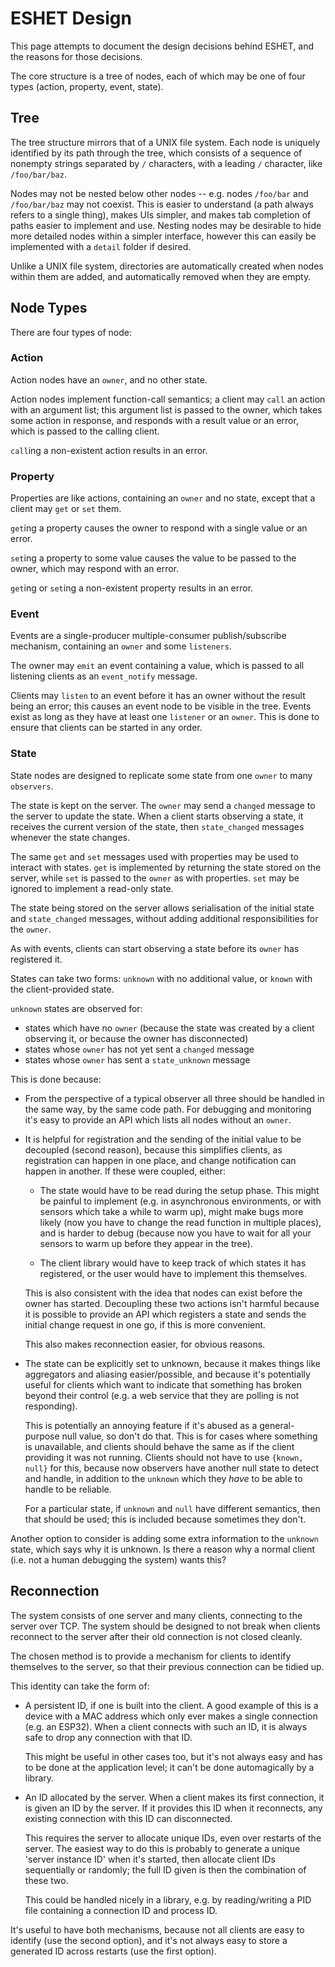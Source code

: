 # ESHET Design

This page attempts to document the design decisions behind ESHET, and the
reasons for those decisions.

The core structure is a tree of nodes, each of which may be one of four types
(action, property, event, state).

## Tree

The tree structure mirrors that of a UNIX file system. Each node is uniquely
identified by its path through the tree, which consists of a sequence of
nonempty strings separated by `/` characters, with a leading `/` character,
like `/foo/bar/baz`.

Nodes may not be nested below other nodes -- e.g. nodes `/foo/bar` and
`/foo/bar/baz` may not coexist. This is easier to understand (a path always
refers to a single thing), makes UIs simpler, and makes tab completion of paths
easier to implement and use. Nesting nodes may be desirable to hide more
detailed nodes within a simpler interface, however this can easily be
implemented with a `detail` folder if desired.

Unlike a UNIX file system, directories are automatically created when nodes
within them are added, and automatically removed when they are empty.

## Node Types

There are four types of node:

### Action

Action nodes have an `owner`, and no other state.

Action nodes implement function-call semantics; a client may `call` an action
with an argument list; this argument list is passed to the owner, which takes
some action in response, and responds with a result value or an error, which is
passed to the calling client.

`call`ing a non-existent action results in an error.

### Property

Properties are like actions, containing an `owner` and no state, except that a
client may `get` or `set` them.

`get`ing a property causes the owner to respond with a single value or an
error.

`set`ing a property to some value causes the value to be passed to the owner,
which may respond with an error.

`get`ing or `set`ing a non-existent property results in an error.

### Event

Events are a single-producer multiple-consumer publish/subscribe mechanism,
containing an `owner` and some `listeners`.

The owner may `emit` an event containing a value, which is passed to all
listening clients as an `event_notify` message.

Clients may `listen` to an event before it has an owner without the result
being an error; this causes an event node to be visible in the tree. Events
exist as long as they have at least one `listener` or an `owner`. This is done
to ensure that clients can be started in any order.

### State

State nodes are designed to replicate some state from one `owner` to many `observers`.

The state is kept on the server. The `owner` may send a `changed` message to
the server to update the state. When a client starts observing a state, it
receives the current version of the state, then `state_changed` messages
whenever the state changes.

The same `get` and `set` messages used with properties may be used to interact
with states. `get` is implemented by returning the state stored on the server,
while `set` is passed to the `owner` as with properties. `set` may be ignored
to implement a read-only state.

The state being stored on the server allows serialisation of the initial state
and `state_changed` messages, without adding additional responsibilities for
the `owner`.

As with events, clients can start observing a state before its `owner` has
registered it.

States can take two forms: `unknown` with no additional value, or `known` with
the client-provided state.

`unknown` states are observed for:

- states which have no `owner` (because the state was created by a client
  observing it, or because the owner has disconnected)
- states whose `owner` has not yet sent a `changed` message
- states whose `owner` has sent a `state_unknown` message

This is done because:

- From the perspective of a typical observer all three should be handled in the
  same way, by the same code path. For debugging and monitoring it's easy to
  provide an API which lists all nodes without an `owner`.

- It is helpful for registration and the sending of the initial value to be
  decoupled (second reason), because this simplifies clients, as registration
  can happen in one place, and change notification can happen in another. If
  these were coupled, either:

    - The state would have to be read during the setup phase. This might be
      painful to implement (e.g. in asynchronous environments, or with
      sensors which take a while to warm up), might make bugs more likely
      (now you have to change the read function in multiple places), and is
      harder to debug (because now you have to wait for all your sensors to
      warm up before they appear in the tree).

    - The client library would have to keep track of which states it has
      registered, or the user would have to implement this themselves.

  This is also consistent with the idea that nodes can exist before the owner
  has started. Decoupling these two actions isn't harmful because it is
  possible to provide an API which registers a state and sends the initial
  change request in one go, if this is more convenient.

  This also makes reconnection easier, for obvious reasons.

- The state can be explicitly set to unknown, because it makes things like
  aggregators and aliasing easier/possible, and because it's potentially useful
  for clients which want to indicate that something has broken beyond their
  control (e.g. a web service that they are polling is not responding).

  This is potentially an annoying feature if it's abused as a general-purpose
  null value, so don't do that. This is for cases where something is
  unavailable, and clients should behave the same as if the client providing it
  was not running. Clients should not have to use `{known, null}` for this,
  because now observers have another null state to detect and handle, in
  addition to the `unknown` which they _have_ to be able to handle to be
  reliable.

  For a particular state, if `unknown` and `null` have different semantics,
  then that should be used; this is included because sometimes they don't.

Another option to consider is adding some extra information to the `unknown`
state, which says why it is unknown. Is there a reason why a normal client
(i.e. not a human debugging the system) wants this?

## Reconnection

The system consists of one server and many clients, connecting to the server
over TCP. The system should be designed to not break when clients reconnect to
the server after their old connection is not closed cleanly.

The chosen method is to provide a mechanism for clients to identify themselves
to the server, so that their previous connection can be tidied up.

This identity can take the form of:

- A persistent ID, if one is built into the client. A good example of this is a
  device with a MAC address which only ever makes a single connection (e.g. an
  ESP32). When a client connects with such an ID, it is always safe to
  drop any connection with that ID.

  This might be useful in other cases too, but it's not always easy and has to
  be done at the application level; it can't be done automagically by a
  library.

- An ID allocated by the server. When a client makes its first connection, it
  is given an ID by the server. If it provides this ID when it reconnects, any
  existing connection with this ID can disconnected.

  This requires the server to allocate unique IDs, even over restarts of the
  server. The easiest way to do this is probably to generate a unique 'server
  instance ID' when it's started, then allocate client IDs sequentially or
  randomly; the full ID given is then the combination of these two.

  This could be handled nicely in a library, e.g. by reading/writing a PID file
  containing a connection ID and process ID.

It's useful to have both mechanisms, because not all clients are easy to
identify (use the second option), and it's not always easy to store a generated
ID across restarts (use the first option).
